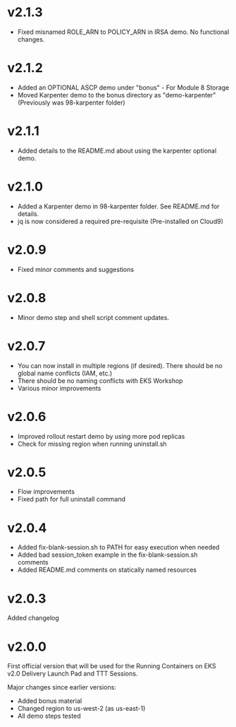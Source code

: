 # v2.1.3

* Fixed misnamed ROLE_ARN to POLICY_ARN in IRSA demo.  No functional changes.

# v2.1.2

* Added an OPTIONAL ASCP demo under "bonus" - For Module 8 Storage
* Moved Karpenter demo to the bonus directory as "demo-karpenter" (Previously was 98-karpenter folder)

# v2.1.1 

* Added details to the README.md about using the karpenter optional demo.

# v2.1.0

* Added a Karpenter demo in 98-karpenter folder.  See README.md for details.
* jq is now considered a required pre-requisite (Pre-installed on Cloud9)

# v2.0.9

* Fixed minor comments and suggestions

# v2.0.8

* Minor demo step and shell script comment updates. 

# v2.0.7

* You can now install in multiple regions (if desired). There should be no global name conflicts (IAM, etc.)
* There should be no naming conflicts with EKS Workshop
* Various minor improvements

# v2.0.6

* Improved rollout restart demo by using more pod replicas
* Check for missing region when running uninstall.sh

# v2.0.5

* Flow improvements
* Fixed path for full uninstall command

# v2.0.4

* Added fix-blank-session.sh to PATH for easy execution when needed
* Added bad session_token example in the fix-blank-session.sh comments 
* Added README.md comments on statically named resources 

# v2.0.3

Added changelog

# v2.0.0

First official version that will be used for the Running Containers on EKS v2.0 Delivery Launch Pad and TTT Sessions.

Major changes since earlier versions:
* Added bonus material
* Changed region to us-west-2 (as us-east-1)
* All demo steps tested